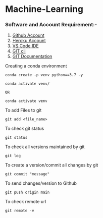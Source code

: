 # Machine-Learning


### Software and Account Requirement:-

1. [Github Account](https://github.com)
2. [Heroku Account](https://dashboard.heroku.com/login)
3. [VS Code IDE](https://code.visualstudio.com/download)
4. [GIT cli](https://git-scm.com/downloads)
5. [GIT Documentation](https://git-scm.com/docs/gittutorial)   

Creating a conda environment
```
conda create -p venv python==3.7 -y
```
```
conda activate venv/

OR

conda activate venv
```

To add Files to git
```
git add <file_name>
```
To check git status
```
git status
```
To check all versions maintained by git
```
git log
```

To create a version/commit all changes by git
```
git commit "message"
```
To send changes/version to Github
```
git push origin main
```
To check remote url
```
git remote -v
```
